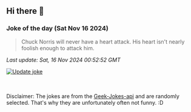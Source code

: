## Hi there 👋

### Joke of the day (Sat Nov 16 2024)
<!-- joke -->
>Chuck Norris will never have a heart attack. His heart isn't nearly foolish enough to attack him.
<!-- /joke -->

*Last update: Sat, 16 Nov 2024 00:52:52 GMT*

[![Update joke](https://github.com/nclskfm/nclskfm/actions/workflows/joke.yml/badge.svg)](https://github.com/nclskfm/nclskfm/actions/workflows/joke.yml)

<br><br>
Disclaimer: The jokes are from the [Geek-Jokes-api](https://github.com/sameerkumar18/geek-joke-api) and are randomly selected. That's why they are unfortunately often not funny. :D
